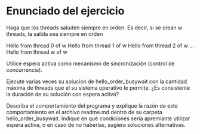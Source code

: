# Enunciado del ejercicio

Haga que los threads saluden siempre en orden. Es decir, si se crean w threads, la salida sea siempre en orden

Hello from thread 0 of w
Hello from thread 1 of w
Hello from thread 2 of w
...
Hello from thread w of w

Utilice espera activa como mecanismo de sincronización (control de concurrencia).

Ejecute varias veces su solución de hello_order_busywait con la cantidad máxima de threads que el su sistema operativo le permite. ¿Es consistente la duración de su solución con espera activa?

Describa el comportamiento del programa y explique la razón de este comportamiento en el archivo readme.md dentro de su carpeta hello_order_busywait. Indique en qué condiciones sería apremiante utilizar espera activa, o en caso de no haberlas, sugiera soluciones alternativas.

